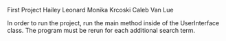 First Project
Hailey Leonard
Monika Krcoski
Caleb Van Lue

In order to run the project, run the main method inside of the UserInterface class.
The program must be rerun for each additional search term. 
